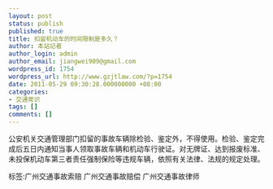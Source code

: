 ```yaml
---
layout: post
status: publish
published: true
title: 扣留机动车的时间限制是多久？
author: 本站记者
author_login: admin
author_email: jiangwei909@gmail.com
wordpress_id: 1754
wordpress_url: http://www.gzjtlaw.com/?p=1754
date: 2011-05-29 09:30:28.000000000 +08:00
categories:
- 交通常识
tags: []
comments: []
---
```

公安机关交通管理部门扣留的事故车辆除检验、鉴定外，不得使用。检验、鉴定完成后五日内通知当事人领取事故车辆和机动车行驶证。对无牌证、达到报废标准、未投保机动车第三者责任强制保险等违规车辆，依照有关法律、法规的规定处理。 标签:广州交通事故索赔 广州交通事故赔偿 广州交通事故律师
